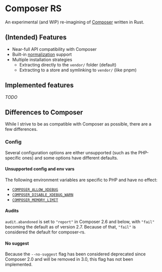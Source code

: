 # Composer RS

An experimental (and WIP) re-imagining of [Composer](https://github.com/composer/composer) written in Rust.

## (Intended) Features

- Near-full API compatibility with Composer
- Built-in [normalization](https://github.com/ergebnis/composer-normalize) support
- Multiple installation strategies
  - Extracting directly to the `vendor/` folder (default)
  - Extracting to a store and symlinking to `vendor/` (like pnpm)

## Implemented features

*TODO*

## Differences to Composer

While I strive to be as compatible with Composer as possible, there are a few differences.

### Config

Several configuration options are either unsupported (such as the PHP-specific ones) and some options have different defaults.

#### Unsupported config and env vars

The following environment variables are specific to PHP and have no effect:

- [`COMPOSER_ALLOW_XDEBUG`](https://getcomposer.org/doc/03-cli.md#composer-allow-xdebug)
- [`COMPOSER_DISABLE_XDEBUG_WARN`](https://getcomposer.org/doc/03-cli.md#composer-disable-xdebug-warn)
- [`COMPOSER_MEMORY_LIMIT`](https://getcomposer.org/doc/03-cli.md#composer-memory-limit)

#### Audits

`audit.abandoned` is set to `"report"` in Composer 2.6 and below, with `"fail"` becoming the default as of version 2.7. Because of that, `"fail"` is considered the default for composer-rs.

#### No suggest

Because the `--no-suggest` flag has been considered deprecated since Composer 2.0 and will be removed in 3.0, this flag has not been implemented.
